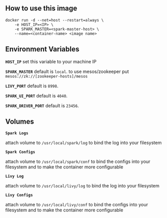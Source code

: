 ## How to use this image

```
docker run -d --net=host --restart=always \
    -e HOST_IP=<IP> \
    -e SPARK_MASTER=<spark-master-host> \
    --name=<container-name> <image name>
```

## Environment Variables

**`HOST_IP`**
set this variable to your machine IP

**`SPARK_MASTER`**
default is `local`. to use mesos/zookeeper put `mesos://zk://[zookeeper-hosts]/mesos`

**`LIVY_PORT`**
default is `8998`.

**`SPARK_UI_PORT`**
default is `4040`.

**`SPARK_DRIVER_PORT`**
default is `23456`.

## Volumes

**`Spark Logs`**

attach volume to `/usr/local/spark/log` to bind the log into your filesystem

**`Spark Configs`**

attach volume to `/usr/local/spark/conf` to bind the configs into your filesystem and to make the container more configurable

**`Livy Log`**

attach volume to `/usr/local/livy/log` to bind the log into your filesystem

**`Livy Configs`**

attach volume to `/usr/local/livy/conf` to bind the configs into your filesystem and to make the container more configurable
